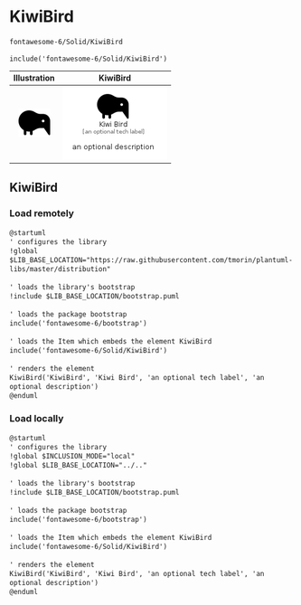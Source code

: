 # KiwiBird


```text
fontawesome-6/Solid/KiwiBird
```

```text
include('fontawesome-6/Solid/KiwiBird')
```



| Illustration | KiwiBird |
| :---: | :---: |
| ![illustration for Illustration](../../fontawesome-6/Solid/KiwiBird.png) | ![illustration for KiwiBird](../../fontawesome-6/Solid/KiwiBird.Local.png) |




## KiwiBird

### Load remotely
```plantuml
@startuml
' configures the library
!global $LIB_BASE_LOCATION="https://raw.githubusercontent.com/tmorin/plantuml-libs/master/distribution"

' loads the library's bootstrap
!include $LIB_BASE_LOCATION/bootstrap.puml

' loads the package bootstrap
include('fontawesome-6/bootstrap')

' loads the Item which embeds the element KiwiBird
include('fontawesome-6/Solid/KiwiBird')

' renders the element
KiwiBird('KiwiBird', 'Kiwi Bird', 'an optional tech label', 'an optional description')
@enduml
```

### Load locally
```plantuml
@startuml
' configures the library
!global $INCLUSION_MODE="local"
!global $LIB_BASE_LOCATION="../.."

' loads the library's bootstrap
!include $LIB_BASE_LOCATION/bootstrap.puml

' loads the package bootstrap
include('fontawesome-6/bootstrap')

' loads the Item which embeds the element KiwiBird
include('fontawesome-6/Solid/KiwiBird')

' renders the element
KiwiBird('KiwiBird', 'Kiwi Bird', 'an optional tech label', 'an optional description')
@enduml
```

